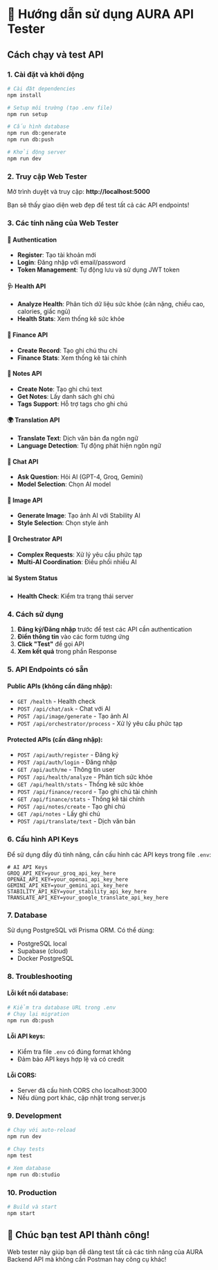 # 🚀 Hướng dẫn sử dụng AURA API Tester

## Cách chạy và test API

### 1. Cài đặt và khởi động

```bash
# Cài đặt dependencies
npm install

# Setup môi trường (tạo .env file)
npm run setup

# Cấu hình database
npm run db:generate
npm run db:push

# Khởi động server
npm run dev
```

### 2. Truy cập Web Tester

Mở trình duyệt và truy cập: **http://localhost:5000**

Bạn sẽ thấy giao diện web đẹp để test tất cả các API endpoints!

### 3. Các tính năng của Web Tester

#### 🔐 Authentication
- **Register**: Tạo tài khoản mới
- **Login**: Đăng nhập với email/password
- **Token Management**: Tự động lưu và sử dụng JWT token

#### 🩺 Health API
- **Analyze Health**: Phân tích dữ liệu sức khỏe (cân nặng, chiều cao, calories, giấc ngủ)
- **Health Stats**: Xem thống kê sức khỏe

#### 💸 Finance API
- **Create Record**: Tạo ghi chú thu chi
- **Finance Stats**: Xem thống kê tài chính

#### 📝 Notes API
- **Create Note**: Tạo ghi chú text
- **Get Notes**: Lấy danh sách ghi chú
- **Tags Support**: Hỗ trợ tags cho ghi chú

#### 🌍 Translation API
- **Translate Text**: Dịch văn bản đa ngôn ngữ
- **Language Detection**: Tự động phát hiện ngôn ngữ

#### 💬 Chat API
- **Ask Question**: Hỏi AI (GPT-4, Groq, Gemini)
- **Model Selection**: Chọn AI model

#### 🎨 Image API
- **Generate Image**: Tạo ảnh AI với Stability AI
- **Style Selection**: Chọn style ảnh

#### 🧠 Orchestrator API
- **Complex Requests**: Xử lý yêu cầu phức tạp
- **Multi-AI Coordination**: Điều phối nhiều AI

#### 📊 System Status
- **Health Check**: Kiểm tra trạng thái server

### 4. Cách sử dụng

1. **Đăng ký/Đăng nhập** trước để test các API cần authentication
2. **Điền thông tin** vào các form tương ứng
3. **Click "Test"** để gọi API
4. **Xem kết quả** trong phần Response

### 5. API Endpoints có sẵn

#### Public APIs (không cần đăng nhập):
- `GET /health` - Health check
- `POST /api/chat/ask` - Chat với AI
- `POST /api/image/generate` - Tạo ảnh AI
- `POST /api/orchestrator/process` - Xử lý yêu cầu phức tạp

#### Protected APIs (cần đăng nhập):
- `POST /api/auth/register` - Đăng ký
- `POST /api/auth/login` - Đăng nhập
- `GET /api/auth/me` - Thông tin user
- `POST /api/health/analyze` - Phân tích sức khỏe
- `GET /api/health/stats` - Thống kê sức khỏe
- `POST /api/finance/record` - Tạo ghi chú tài chính
- `GET /api/finance/stats` - Thống kê tài chính
- `POST /api/notes/create` - Tạo ghi chú
- `GET /api/notes` - Lấy ghi chú
- `POST /api/translate/text` - Dịch văn bản

### 6. Cấu hình API Keys

Để sử dụng đầy đủ tính năng, cần cấu hình các API keys trong file `.env`:

```env
# AI API Keys
GROQ_API_KEY=your_groq_api_key_here
OPENAI_API_KEY=your_openai_api_key_here
GEMINI_API_KEY=your_gemini_api_key_here
STABILITY_API_KEY=your_stability_api_key_here
TRANSLATE_API_KEY=your_google_translate_api_key_here
```

### 7. Database

Sử dụng PostgreSQL với Prisma ORM. Có thể dùng:
- PostgreSQL local
- Supabase (cloud)
- Docker PostgreSQL

### 8. Troubleshooting

#### Lỗi kết nối database:
```bash
# Kiểm tra database URL trong .env
# Chạy lại migration
npm run db:push
```

#### Lỗi API keys:
- Kiểm tra file `.env` có đúng format không
- Đảm bảo API keys hợp lệ và có credit

#### Lỗi CORS:
- Server đã cấu hình CORS cho localhost:3000
- Nếu dùng port khác, cập nhật trong server.js

### 9. Development

```bash
# Chạy với auto-reload
npm run dev

# Chạy tests
npm test

# Xem database
npm run db:studio
```

### 10. Production

```bash
# Build và start
npm start
```

## 🎉 Chúc bạn test API thành công!

Web tester này giúp bạn dễ dàng test tất cả các tính năng của AURA Backend API mà không cần Postman hay công cụ khác!


